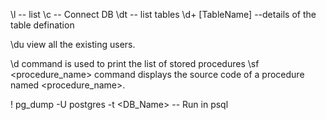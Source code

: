 
\l -- list
\c -- Connect DB
\dt -- list tables
\d+ [TableName] --details of the table defination

\du view all the existing users.

\d command is used to print the list of stored procedures 
\sf <procedure_name> command displays the source code of a procedure named <procedure_name>.

\! pg_dump -U postgres -t <DB_Name> -- Run in psql
